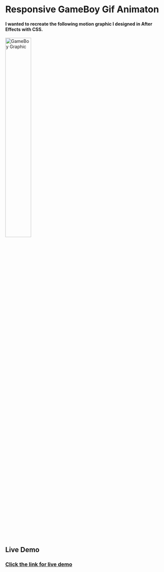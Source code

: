 # Responsive GameBoy Gif Animaton 
#### I wanted to recreate the following motion graphic I designed in After Effects with CSS.
<a href="https://codepen.io/Hitchhiker1998/pen/OJwOZrV" target="_blank" ><img alt="GameBoy Graphic" src="https://imgur.com/a/QV6UzFo"  width="40%" height="40%" /> </a>

## Live Demo
### [Click the link for live demo](https://codepen.io/Hitchhiker1998/pen/OJwOZrV)

